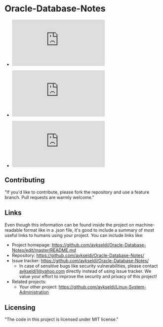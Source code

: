 # Oracle-Database-Notes

* ![Latch Cache Buffer Chains](https://github.com/aykseldi/Oracle-Database-Notes/blob/master/1.%20%E2%80%9CLatch:%20cache%20buffers%20chains%E2%80%9D%20WAITING%20EVENT%20AND%20SOLUTION.md)

* ![Sequence Contention](https://github.com/aykseldi/Oracle-Database-Notes/blob/master/2.%20%E2%80%9CEnq:%20SQ%20-%20contention%E2%80%9D%20WAIT%20EVENT%20AND%20SOLUTION.md)

* ![Performance Improvement of a Problematic Sql ](https://github.com/aykseldi/Oracle-Database-Notes/blob/master/3.%20Problematic%20SQL%20and%20Performance%20Improvement.md)



## Contributing

"If you'd like to contribute, please fork the repository and use a feature
branch. Pull requests are warmly welcome."

## Links

Even though this information can be found inside the project on machine-readable
format like in a .json file, it's good to include a summary of most useful
links to humans using your project. You can include links like:

- Project homepage: https://github.com/aykseldi/Oracle-Database-Notes/edit/master/README.md
- Repository: https://github.com/aykseldi/Oracle-Database-Notes/
- Issue tracker: https://github.com/aykseldi/Oracle-Database-Notes/
  - In case of sensitive bugs like security vulnerabilities, please contact
    aykseldi1@yahoo.com directly instead of using issue tracker. We value your effort
    to improve the security and privacy of this project!
- Related projects:
  - Your other project: https://github.com/aykseldi/Linux-System-Administration
 


## Licensing

"The code in this project is licensed under MIT license."
